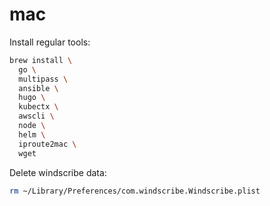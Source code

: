 # mac

Install regular tools:
```bash
brew install \
  go \
  multipass \
  ansible \
  hugo \
  kubectx \
  awscli \
  node \
  helm \
  iproute2mac \
  wget
```

Delete windscribe data:
```bash
rm ~/Library/Preferences/com.windscribe.Windscribe.plist
```
